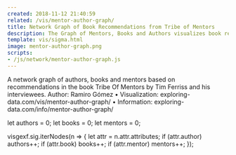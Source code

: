 ```yaml
---
created: 2018-11-12 21:40:59
related: /vis/mentor-author-graph/
title: Network Graph of Book Recommendations from Tribe of Mentors
description: The Graph of Mentors, Books and Authors visualizes book recommendations from the book Tribe Of Mentors by Tim Ferriss and his interviewees.
template: vis/sigma.html
image: mentor-author-graph.png
scripts:
- /js/network/mentor-author-graph.js
---
```


A network graph of authors, books and mentors based on recommendations in the book Tribe Of Mentors by Tim Ferriss and his interviewees.
Author: Ramiro Gómez • Visualization: exploring-data.com/vis/mentor-author-graph/ • Information: exploring-data.com/info/mentor-author-graph/

let authors = 0;
let books = 0;
let mentors = 0;

visgexf.sig.iterNodes(n => {
    let attr = n.attr.attributes;
    if (attr.author) authors++;
    if (attr.book) books++;
    if (attr.mentor) mentors++;
});
